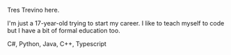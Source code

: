 Tres Trevino here.

I'm just a 17-year-old trying to start my career. I like to teach myself to code but I have a bit of formal education too.

C#, Python, Java, C++, Typescript
